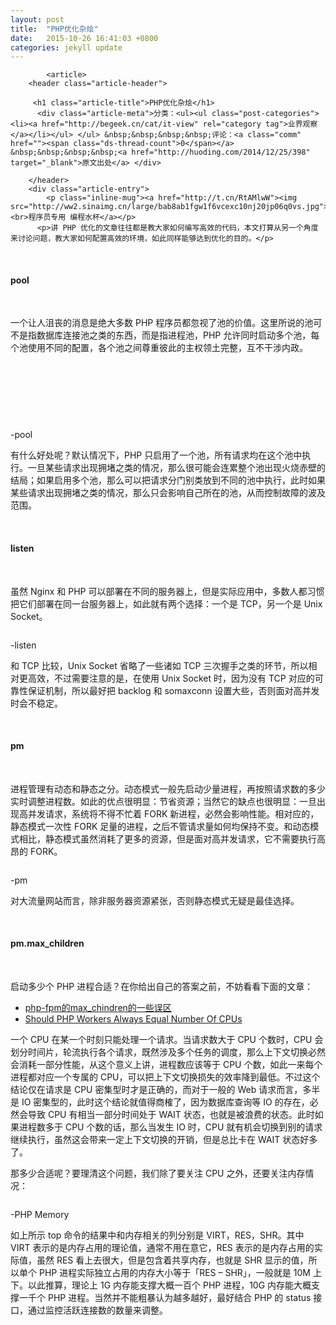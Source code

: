 ```yaml
---
layout: post
title:  "PHP优化杂烩"
date:   2015-10-26 16:41:03 +0800
categories: jekyll update
---
```


<div class="main__content">
    	
    	    <article>
        <header class="article-header">

         <h1 class="article-title">PHP优化杂烩</h1>        
          <div class="article-meta">分类：<ul><ul class="post-categories">
	<li><a href="http://begeek.cn/cat/it-view" rel="category tag">业界观察</a></li></ul> </ul> &nbsp;&nbsp;&nbsp;&nbsp;评论：<a class="comm" href=""><span class="ds-thread-count">0</span></a> &nbsp;&nbsp;&nbsp;&nbsp;<a href="http://huoding.com/2014/12/25/398" target="_blank">原文出处</a> </div>
     
        </header>
        <div class="article-entry">
            <p class="inline-mug"><a href="http://t.cn/RtAMlwW"><img src="http://ww2.sinaimg.cn/large/bab8ab1fgw1f6vcexc10nj20jp06q0vs.jpg"><br>程序员专用 编程水杯</a></p>
          <p>讲 PHP 优化的文章往往都是教大家如何编写高效的代码，本文打算从另一个角度来讨论问题，教大家如何配置高效的环境，如此同样能够达到优化的目的。</p>
<p>&nbsp;</p>
<h4><strong>pool</strong></h4>
<p>&nbsp;</p>
<p>一个让人沮丧的消息是绝大多数 PHP 程序员都忽视了池的价值。这里所说的池可不是指数据库连接池之类的东西，而是指进程池，PHP 允许同时启动多个池，每个池使用不同的配置，各个池之间尊重彼此的主权领土完整，互不干涉内政。</p>
<p><img class="lazy" data-original="http://ww4.sinaimg.cn/mw690/5e4d414cgw1er6mbzvjosj20f403l0u7.jpg" alt="" src="http://ww4.sinaimg.cn/mw690/5e4d414cgw1er6mbzvjosj20f403l0u7.jpg"></p>
<p>&nbsp;</p>
<p>&nbsp;</p>
<p>&nbsp;</p>
<p>-pool</p>
<p>有什么好处呢？默认情况下，PHP 只启用了一个池，所有请求均在这个池中执行。一旦某些请求出现拥堵之类的情况，那么很可能会连累整个池出现火烧赤壁的结局；如果启用多个池，那么可以把请求分门别类放到不同的池中执行，此时如果某些请求出现拥堵之类的情况，那么只会影响自己所在的池，从而控制故障的波及范围。</p>
<p>&nbsp;</p>
<h4><strong>listen</strong></h4>
<p>&nbsp;</p>
<p>虽然 Nginx 和 PHP 可以部署在不同的服务器上，但是实际应用中，多数人都习惯把它们部署在同一台服务器上，如此就有两个选择：一个是 TCP，另一个是 Unix Socket。</p>
<p><img class="lazy" data-original="http://ww3.sinaimg.cn/mw690/5e4d414cgw1er6mbyibadj20fj03lq34.jpg" alt="" src="http://ww3.sinaimg.cn/mw690/5e4d414cgw1er6mbyibadj20fj03lq34.jpg"></p>
<p>-listen</p>
<p>和 TCP 比较，Unix Socket 省略了一些诸如 TCP 三次握手之类的环节，所以相对更高效，不过需要注意的是，在使用 Unix Socket 时，因为没有 TCP 对应的可靠性保证机制，所以最好把 backlog 和 somaxconn 设置大些，否则面对高并发时会不稳定。</p>
<p>&nbsp;</p>
<h4><strong>pm</strong></h4>
<p>&nbsp;</p>
<p>进程管理有动态和静态之分。动态模式一般先启动少量进程，再按照请求数的多少实时调整进程数。如此的优点很明显：节省资源；当然它的缺点也很明显：一旦出现高并发请求，系统将不得不忙着 FORK 新进程，必然会影响性能。相对应的，静态模式一次性 FORK 足量的进程，之后不管请求量如何均保持不变。和动态模式相比，静态模式虽然消耗了更多的资源，但是面对高并发请求，它不需要执行高昂的 FORK。</p>
<p><img class="lazy" data-original="http://ww1.sinaimg.cn/mw690/5e4d414cgw1er6mbzj6xnj20fj0a979a.jpg" alt="" src="http://ww1.sinaimg.cn/mw690/5e4d414cgw1er6mbzj6xnj20fj0a979a.jpg"></p>
<p>-pm</p>
<p>对大流量网站而言，除非服务器资源紧张，否则静态模式无疑是最佳选择。</p>
<p>&nbsp;</p>
<h4><strong>pm.max_children</strong></h4>
<p>&nbsp;</p>
<p>启动多少个 PHP 进程合适？在你给出自己的答案之前，不妨看看下面的文章：</p>
<ul>
<li><a href="http://www.guangla.com/post/2014-03-14/40061238121" target="_blank" rel="nofollow">php-fpm的max_chindren的一些误区</a></li>
<li><a href="http://forum.nginx.org/read.php?3,222702" target="_blank" rel="nofollow">Should PHP Workers Always Equal Number Of CPUs</a></li>
</ul>
<p>一个 CPU 在某一个时刻只能处理一个请求。当请求数大于 CPU 个数时，CPU 会划分时间片，轮流执行各个请求，既然涉及多个任务的调度，那么上下文切换必然会消耗一部分性能，从这个意义上讲，进程数应该等于 CPU 个数，如此一来每个进程都对应一个专属的 CPU，可以把上下文切换损失的效率降到最低。不过这个结论仅在请求是 CPU 密集型时才是正确的，而对于一般的 Web 请求而言，多半是 IO 密集型的，此时这个结论就值得商榷了，因为数据库查询等 IO 的存在，必然会导致 CPU 有相当一部分时间处于 WAIT 状态，也就是被浪费的状态。此时如果进程数多于 CPU 个数的话，那么当发生 IO 时，CPU 就有机会切换到别的请求继续执行，虽然这会带来一定上下文切换的开销，但是总比卡在 WAIT 状态好多了。</p>
<p>那多少合适呢？要理清这个问题，我们除了要关注 CPU 之外，还要关注内存情况：</p>
<p><img class="lazy" data-original="http://ww3.sinaimg.cn/mw690/5e4d414cgw1er6mbyt0ajj20dl086gqd.jpg" alt="" src="http://ww3.sinaimg.cn/mw690/5e4d414cgw1er6mbyt0ajj20dl086gqd.jpg"></p>
<p>-PHP Memory</p>
<p>如上所示 top 命令的结果中和内存相关的列分别是 VIRT，RES，SHR。其中 VIRT 表示的是内存占用的理论值，通常不用在意它，RES 表示的是内存占用的实际值，虽然 RES 看上去很大，但是包含着共享内存，也就是 SHR 显示的值，所以单个 PHP 进程实际独立占用的内存大小等于「RES &ndash; SHR」，一般就是 10M 上下。以此推算，理论上 1G 内存能支撑大概一百个 PHP 进程，10G 内存能大概支撑一千个 PHP 进程。当然并不能粗暴认为越多越好，最好结合 PHP 的 status 接口，通过监控活跃连接数的数量来调整。</p>
        </div>



        

       
</article>
	        <div class="page_nav">
							</div>

 